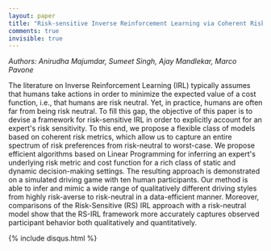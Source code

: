 ```yaml
---
layout: paper
title: "Risk-sensitive Inverse Reinforcement Learning via Coherent Risk Models"
comments: true
invisible: true
---
```


<p class="text-left"><i>Authors: Anirudha Majumdar, Sumeet Singh, Ajay Mandlekar, Marco Pavone</i></p>

The literature on Inverse Reinforcement Learning (IRL) typically assumes that humans take actions in order to minimize the expected value of a cost function, i.e., that humans are risk neutral. Yet, in practice, humans are often far from being risk neutral. To fill this gap, the objective of this paper is to devise a framework for risk-sensitive IRL in order to explicitly account for an expert's risk sensitivity. To this end, we propose a flexible class of models based on coherent risk metrics, which allow us to capture an entire spectrum of risk preferences from risk-neutral to worst-case. We propose efficient algorithms based on Linear Programming for inferring an expert's underlying risk metric and cost function for a rich class of static and dynamic decision-making settings. The resulting approach is demonstrated on a simulated driving game with ten human participants. Our method is able to infer and mimic a wide range of qualitatively different driving styles from highly risk-averse to risk-neutral in a data-efficient manner. Moreover, comparisons of the Risk-Sensitive (RS) IRL approach with a risk-neutral model show that the RS-IRL framework more accurately captures observed participant behavior both qualitatively and quantitatively.

{% include disqus.html %}